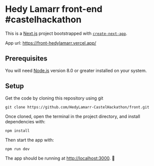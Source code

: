 # Hedy Lamarr front-end \#castelhackathon

This is a [Next.js](https://nextjs.org/) project bootstrapped with [`create-next-app`](https://github.com/vercel/next.js/tree/canary/packages/create-next-app).

App url: https://front-hedylamarr.vercel.app/

## Prerequisites

You will need [Node.js](https://nodejs.org) version 8.0 or greater installed on your system.

## Setup

Get the code by cloning this repository using git

```
git clone https://github.com/HedyLamarr-CastelHackathon/front.git
```

Once cloned, open the terminal in the project directory, and install dependencies with:

```
npm install
```

Then start the app with:

```
npm run dev
```

The app should be running at [http://localhost:3000](http://localhost:3000). 🚀
